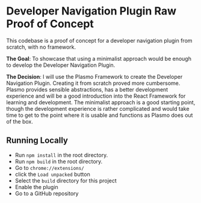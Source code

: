 # Developer Navigation Plugin Raw Proof of Concept

This codebase is a proof of concept for a developer navigation plugin from scratch, with no framework.

**The Goal**: To showcase that using a minimalist approach would be enough to develop the Developer Navigation Plugin.

**The Decision**: I will use the Plasmo Framework to create the Developer Navigation Plugin. Creating it from scratch proved more cumbersome. Plasmo provides sensible abstractions, has a better development experience and will be a good introduction into the React Framework for learning and development. The minimalist approach is a good starting point, though the development experience is rather complicated and would take time to get to the point where it is usable and functions as Plasmo does out of the box.

## Running Locally
* Run `npm install` in the root directory.
* Run `npm build` in the root directory.
* Go to `chrome://extensions/`
* click the `Load unpacked` button
* Select the `build` directory for this project
* Enable the plugin
* Go to a GitHub repository
